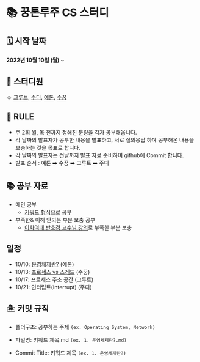 #  📚 꿍톤루주 CS 스터디 
## 🗓 시작 날짜
#### 2022년 10월 10일 (월) ~

## 👥 스터디원
☺️ [그루트](https://github.com/Groot-94), [주디](https://github.com/Judy-999), [예톤](https://github.com/yeeton37), [수꿍](https://github.com/Jeon-Minsu)

## 🐳 RULE
- 주 2회 월, 목 전까지 정해진 분량을 각자 공부해옵니다.
- 각 날짜의 발표자가 공부한 내용을 발표하고, 서로 질의응답 하며 공부해온 내용을 보충하는 것을 목표로 합니다.
- 각 날짜의 발표자는 전날까지 발표 자료 준비하여 github에 Commit 합니다.
- 발표 순서 : 예톤 ➡️ 수꿍 ➡️ 그루트 ➡️ 주디

## 📚 공부 자료 
- 메인 공부
  - [키워드 형식](https://github.com/gyoogle/tech-interview-for-developer)으로 공부 
- 부족한& 이해 안되는 부분 보충 공부
  - [이화여대 반효경 교수님 강의](http://www.kocw.net/home/search/kemView.do?kemId=1046323)로 부족한 부분 보충

## 일정

- 10/10: [운영체제란?](https://github.com/Groot-94/CS_Study/blob/main/Operating%20System/1.%20운영체제란.md) (예톤)
- 10/13: [프로세스 vs 스레드](https://github.com/Groot-94/CS_Study/blob/main/Operating%20System/2.%20프로세스%20vs%20스레드.md) (수꿍)
- 10/17: 프로세스 주소 공간 (그루트)
- 10/21: 인터럽트(Interrupt) (주디)

## 🏝 커밋 규칙

> 
- 폴더구조: 공부하는 주제 `(ex. Operating System, Network)`
- 파일명: 키워드 제목.md `(ex. 1. 운영체제란?.md)`

- Commit Title: 키워드 제목 `(ex. 1. 운영체제란?)`
